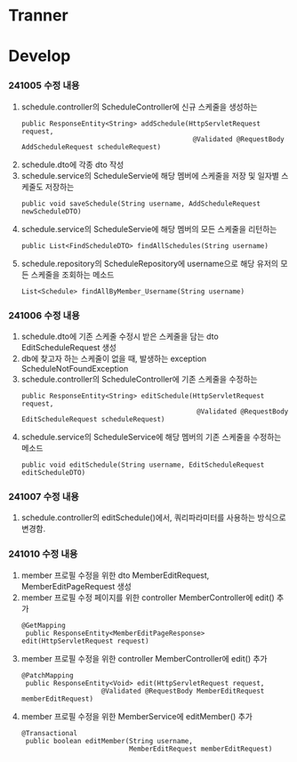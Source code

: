 # Tranner
# Develop 

### 241005 수정 내용
1. schedule.controller의 ScheduleController에 신규 스케줄을 생성하는
   ```
   public ResponseEntity<String> addSchedule(HttpServletRequest request,
                                              @Validated @RequestBody AddScheduleRequest scheduleRequest)
   ```
2. schedule.dto에 각종 dto 작성
3. schedule.service의 ScheduleServie에 해당 멤버에 스케줄을 저장 및 일자별 스케줄도 저장하는
   ```
   public void saveSchedule(String username, AddScheduleRequest newScheduleDTO)
   ```
4. schedule.service의 ScheduleServie에 해당 멤버의 모든 스케줄을 리턴하는
   ```
   public List<FindScheduleDTO> findAllSchedules(String username)
   ```
5. schedule.repository의 ScheduleRepository에 username으로 해당 유저의 모든 스케줄을 조회하는 메소드
   ```
   List<Schedule> findAllByMember_Username(String username)
   ```
### 241006 수정 내용
1. schedule.dto에 기존 스케줄 수정시 받은 스케줄을 담는 dto EditScheduleRequest 생성
2. db에 찾고자 하는 스케줄이 없을 때, 발생하는 exception ScheduleNotFoundException
3. schedule.controller의 ScheduleController에 기존 스케줄을 수정하는
   ```
   public ResponseEntity<String> editSchedule(HttpServletRequest request,
                                               @Validated @RequestBody EditScheduleRequest scheduleRequest)
   ```
4. schedule.service의 ScheduleService에 해당 멤버의 기존 스케줄을 수정하는 메소드
   ```
   public void editSchedule(String username, EditScheduleRequest editScheduleDTO)
   ```
### 241007 수정 내용
1. schedule.controller의 editSchedule()에서, 쿼리파라미터를 사용하는 방식으로 변경함.

### 241010 수정 내용
1. member 프로필 수정을 위한 dto MemberEditRequest, MemberEditPageRequest 생성
2. member 프로필 수정 페이지를 위한 controller MemberController에 edit() 추가
   ```
   @GetMapping
    public ResponseEntity<MemberEditPageResponse> edit(HttpServletRequest request)
   ```
3. member 프로필 수정을 위한 controller MemberController에 edit() 추가
   ```
   @PatchMapping
    public ResponseEntity<Void> edit(HttpServletRequest request,
                       @Validated @RequestBody MemberEditRequest memberEditRequest)
   ```
4. member 프로필 수정을 위한 MemberService에 editMember() 추가
   ```
   @Transactional
    public boolean editMember(String username,
                              MemberEditRequest memberEditRequest)
   ```